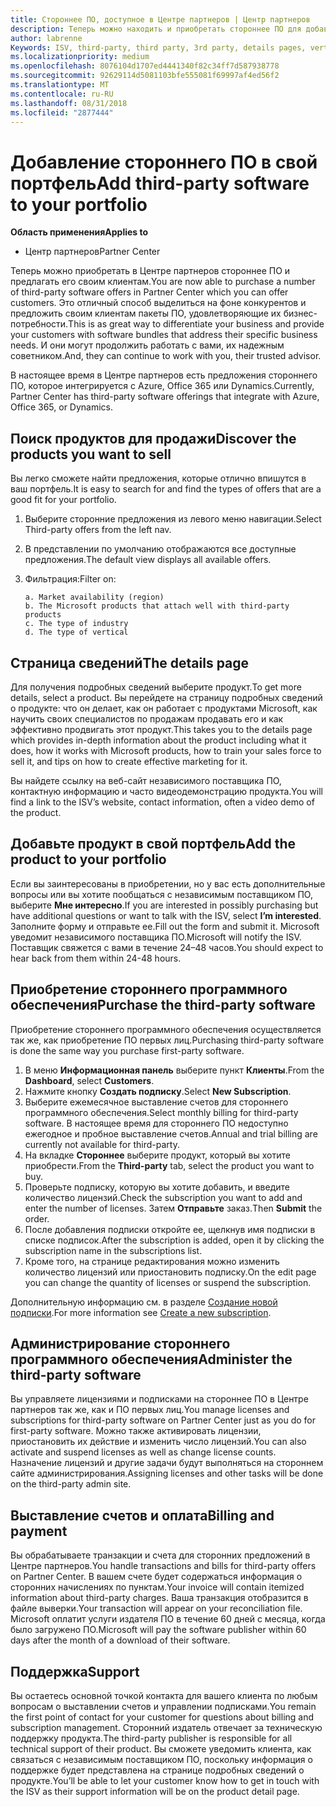 ```yaml
---
title: Стороннее ПО, доступное в Центре партнеров | Центр партнеров
description: Теперь можно находить и приобретать стороннее ПО для добавления в свой ассортимент предложений для клиентов.
author: labrenne
Keywords: ISV, third-party, third party, 3rd party, details pages, vertical software, software publisher
ms.localizationpriority: medium
ms.openlocfilehash: 8076104d1707ed4441340f82c34ff7d587938778
ms.sourcegitcommit: 92629114d5081103bfe555081f69997af4ed56f2
ms.translationtype: MT
ms.contentlocale: ru-RU
ms.lasthandoff: 08/31/2018
ms.locfileid: "2877444"
---
```

# <a name="add-third-party-software-to-your-portfolio"></a><span data-ttu-id="5ec8e-103">Добавление стороннего ПО в свой портфель</span><span class="sxs-lookup"><span data-stu-id="5ec8e-103">Add third-party software to your portfolio</span></span>

**<span data-ttu-id="5ec8e-104">Область применения</span><span class="sxs-lookup"><span data-stu-id="5ec8e-104">Applies to</span></span>** 

- <span data-ttu-id="5ec8e-105">Центр партнеров</span><span class="sxs-lookup"><span data-stu-id="5ec8e-105">Partner Center</span></span>


<span data-ttu-id="5ec8e-106">Теперь можно приобретать в Центре партнеров стороннее ПО и предлагать его своим клиентам.</span><span class="sxs-lookup"><span data-stu-id="5ec8e-106">You are now able to purchase a number of third-party software offers in Partner Center which you can offer customers.</span></span> <span data-ttu-id="5ec8e-107">Это отличный способ выделиться на фоне конкурентов и предложить своим клиентам пакеты ПО, удовлетворяющие их бизнес-потребности.</span><span class="sxs-lookup"><span data-stu-id="5ec8e-107">This is as great way to differentiate your business and provide your customers with software bundles that address their specific business needs.</span></span> <span data-ttu-id="5ec8e-108">И они могут продолжить работать с вами, их надежным советником.</span><span class="sxs-lookup"><span data-stu-id="5ec8e-108">And, they can continue to work with you, their trusted advisor.</span></span>

<span data-ttu-id="5ec8e-109">В настоящее время в Центре партнеров есть предложения стороннего ПО, которое интегрируется с Azure, Office 365 или Dynamics.</span><span class="sxs-lookup"><span data-stu-id="5ec8e-109">Currently, Partner Center has third-party software offerings that integrate with Azure, Office 365, or Dynamics.</span></span>

## <a name="discover-the-products-you-want-to-sell"></a><span data-ttu-id="5ec8e-110">Поиск продуктов для продажи</span><span class="sxs-lookup"><span data-stu-id="5ec8e-110">Discover the products you want to sell</span></span>

<span data-ttu-id="5ec8e-111">Вы легко сможете найти предложения, которые отлично впишутся в ваш портфель.</span><span class="sxs-lookup"><span data-stu-id="5ec8e-111">It is easy to search for and find the types of offers that are a good fit for your portfolio.</span></span> 
1.  <span data-ttu-id="5ec8e-112">Выберите сторонние предложения из левого меню навигации.</span><span class="sxs-lookup"><span data-stu-id="5ec8e-112">Select Third-party offers from the left nav.</span></span> 
2.  <span data-ttu-id="5ec8e-113">В представлении по умолчанию отображаются все доступные предложения.</span><span class="sxs-lookup"><span data-stu-id="5ec8e-113">The default view displays all available offers.</span></span> 
3.  <span data-ttu-id="5ec8e-114">Фильтрация:</span><span class="sxs-lookup"><span data-stu-id="5ec8e-114">Filter on:</span></span>

        a. Market availability (region) 
        b. The Microsoft products that attach well with third-party products  
        c. The type of industry 
        d. The type of vertical 

## <a name="the-details-page"></a><span data-ttu-id="5ec8e-115">Страница сведений</span><span class="sxs-lookup"><span data-stu-id="5ec8e-115">The details page</span></span>

<span data-ttu-id="5ec8e-116">Для получения подробных сведений выберите продукт.</span><span class="sxs-lookup"><span data-stu-id="5ec8e-116">To get more details, select a product.</span></span> <span data-ttu-id="5ec8e-117">Вы перейдете на страницу подробных сведений о продукте: что он делает, как он работает с продуктами Microsoft, как научить своих специалистов по продажам продавать его и как эффективно продвигать этот продукт.</span><span class="sxs-lookup"><span data-stu-id="5ec8e-117">This takes you to the details page which provides in-depth information about the product including what it does, how it works with Microsoft products, how to train your sales force to sell it, and tips on how to create effective marketing for it.</span></span> 

<span data-ttu-id="5ec8e-118">Вы найдете ссылку на веб-сайт независимого поставщика ПО, контактную информацию и часто видеодемонстрацию продукта.</span><span class="sxs-lookup"><span data-stu-id="5ec8e-118">You will find a link to the ISV’s website, contact information, often a video demo of the product.</span></span> 

## <a name="add-the-product-to-your-portfolio"></a><span data-ttu-id="5ec8e-119">Добавьте продукт в свой портфель</span><span class="sxs-lookup"><span data-stu-id="5ec8e-119">Add the product to your portfolio</span></span>

<span data-ttu-id="5ec8e-120">Если вы заинтересованы в приобретении, но у вас есть дополнительные вопросы или вы хотите пообщаться с независимым поставщиком ПО, выберите **Мне интересно**.</span><span class="sxs-lookup"><span data-stu-id="5ec8e-120">If you are interested in possibly purchasing but have additional questions or want to talk with the ISV, select **I’m interested**.</span></span> <span data-ttu-id="5ec8e-121">Заполните форму и отправьте ее.</span><span class="sxs-lookup"><span data-stu-id="5ec8e-121">Fill out the form and submit it.</span></span> <span data-ttu-id="5ec8e-122">Microsoft уведомит независимого поставщика ПО.</span><span class="sxs-lookup"><span data-stu-id="5ec8e-122">Microsoft will notify the ISV.</span></span> <span data-ttu-id="5ec8e-123">Поставщик свяжется с вами в течение 24–48 часов.</span><span class="sxs-lookup"><span data-stu-id="5ec8e-123">You should expect to hear back from them within 24-48 hours.</span></span> 

## <a name="purchase-the-third-party-software"></a><span data-ttu-id="5ec8e-124">Приобретение стороннего программного обеспечения</span><span class="sxs-lookup"><span data-stu-id="5ec8e-124">Purchase the third-party software</span></span>

<span data-ttu-id="5ec8e-125">Приобретение стороннего программного обеспечения осуществляется так же, как приобретение ПО первых лиц.</span><span class="sxs-lookup"><span data-stu-id="5ec8e-125">Purchasing third-party software is done the same way you purchase first-party software.</span></span> 

1.  <span data-ttu-id="5ec8e-126">В меню **Информационная панель** выберите пункт **Клиенты**.</span><span class="sxs-lookup"><span data-stu-id="5ec8e-126">From the **Dashboard**, select **Customers**.</span></span>
2.  <span data-ttu-id="5ec8e-127">Нажмите кнопку **Создать подписку**.</span><span class="sxs-lookup"><span data-stu-id="5ec8e-127">Select **New Subscription**.</span></span>
3.  <span data-ttu-id="5ec8e-128">Выберите ежемесячное выставление счетов для стороннего программного обеспечения.</span><span class="sxs-lookup"><span data-stu-id="5ec8e-128">Select monthly billing for third-party software.</span></span> <span data-ttu-id="5ec8e-129">В настоящее время для стороннего ПО недоступно ежегодное и пробное выставление счетов.</span><span class="sxs-lookup"><span data-stu-id="5ec8e-129">Annual and trial billing are currently not available for third-party.</span></span>
4.  <span data-ttu-id="5ec8e-130">На вкладке **Стороннее** выберите продукт, который вы хотите приобрести.</span><span class="sxs-lookup"><span data-stu-id="5ec8e-130">From the **Third-party** tab, select the product you want to buy.</span></span>
5.  <span data-ttu-id="5ec8e-131">Проверьте подписку, которую вы хотите добавить, и введите количество лицензий.</span><span class="sxs-lookup"><span data-stu-id="5ec8e-131">Check the subscription you want to add and enter the number of licenses.</span></span> <span data-ttu-id="5ec8e-132">Затем **Отправьте** заказ.</span><span class="sxs-lookup"><span data-stu-id="5ec8e-132">Then **Submit** the order.</span></span>
6.  <span data-ttu-id="5ec8e-133">После добавления подписки откройте ее, щелкнув имя подписки в списке подписок.</span><span class="sxs-lookup"><span data-stu-id="5ec8e-133">After the subscription is added, open it by clicking the subscription name in the subscriptions list.</span></span> 
7.  <span data-ttu-id="5ec8e-134">Кроме того, на странице редактирования можно изменить количество лицензий или приостановить подписку.</span><span class="sxs-lookup"><span data-stu-id="5ec8e-134">On the edit page you can change the quantity of licenses or suspend the subscription.</span></span>

<span data-ttu-id="5ec8e-135">Дополнительную информацию см. в разделе [Создание новой подписки](create-a-new-subscription.md).</span><span class="sxs-lookup"><span data-stu-id="5ec8e-135">For more information see [Create a new subscription](create-a-new-subscription.md).</span></span>

## <a name="administer-the-third-party-software"></a><span data-ttu-id="5ec8e-136">Администрирование стороннего программного обеспечения</span><span class="sxs-lookup"><span data-stu-id="5ec8e-136">Administer the third-party software</span></span>

<span data-ttu-id="5ec8e-137">Вы управляете лицензиями и подписками на стороннее ПО в Центре партнеров так же, как и ПО первых лиц.</span><span class="sxs-lookup"><span data-stu-id="5ec8e-137">You manage licenses and subscriptions for third-party software on Partner Center just as you do for first-party software.</span></span> <span data-ttu-id="5ec8e-138">Можно также активировать лицензии, приостановить их действие и изменить число лицензий.</span><span class="sxs-lookup"><span data-stu-id="5ec8e-138">You can also activate and suspend licenses as well as change license counts.</span></span> <span data-ttu-id="5ec8e-139">Назначение лицензий и другие задачи будут выполняться на стороннем сайте администрирования.</span><span class="sxs-lookup"><span data-stu-id="5ec8e-139">Assigning licenses and other tasks will be done on the third-party admin site.</span></span>

## <a name="billing-and-payment"></a><span data-ttu-id="5ec8e-140">Выставление счетов и оплата</span><span class="sxs-lookup"><span data-stu-id="5ec8e-140">Billing and payment</span></span>

<span data-ttu-id="5ec8e-141">Вы обрабатываете транзакции и счета для сторонних предложений в Центре партнеров.</span><span class="sxs-lookup"><span data-stu-id="5ec8e-141">You handle transactions and bills for third-party offers on Partner Center.</span></span> <span data-ttu-id="5ec8e-142">В вашем счете будет содержаться информация о сторонних начислениях по пунктам.</span><span class="sxs-lookup"><span data-stu-id="5ec8e-142">Your invoice will contain itemized information about third-party charges.</span></span> <span data-ttu-id="5ec8e-143">Ваша транзакция отобразится в файле выверки.</span><span class="sxs-lookup"><span data-stu-id="5ec8e-143">Your transaction will appear on your reconciliation file.</span></span> <span data-ttu-id="5ec8e-144">Microsoft оплатит услуги издателя ПО в течение 60 дней с месяца, когда было загружено ПО.</span><span class="sxs-lookup"><span data-stu-id="5ec8e-144">Microsoft will pay the software publisher within 60 days after the month of a download of their software.</span></span> 

## <a name="support"></a><span data-ttu-id="5ec8e-145">Поддержка</span><span class="sxs-lookup"><span data-stu-id="5ec8e-145">Support</span></span>

<span data-ttu-id="5ec8e-146">Вы остаетесь основной точкой контакта для вашего клиента по любым вопросам о выставлении счетов и управлении подписками.</span><span class="sxs-lookup"><span data-stu-id="5ec8e-146">You remain the first point of contact for your customer for questions about billing and subscription management.</span></span> <span data-ttu-id="5ec8e-147">Сторонний издатель отвечает за техническую поддержку продукта.</span><span class="sxs-lookup"><span data-stu-id="5ec8e-147">The third-party publisher is responsible for all technical support of their product.</span></span> <span data-ttu-id="5ec8e-148">Вы сможете уведомить клиента, как связаться с независимым поставщиком ПО, поскольку информация о поддержке будет представлена на странице подробных сведений о продукте.</span><span class="sxs-lookup"><span data-stu-id="5ec8e-148">You’ll be able to let your customer know how to get in touch with the ISV as their support information will be on the product detail page.</span></span>

